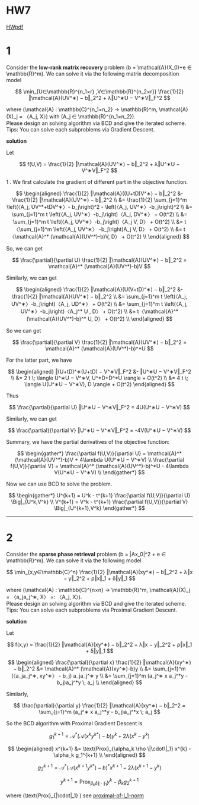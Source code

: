 # HW7

[HWpdf](../HWpdf/Homework8-2024.pdf)

# 1

Consider the **low-rank matrix recovery** problem \(b = \mathcal{A}(X_0)+e ∈ \mathbb{R}^m\). 
We can solve it via the following matrix decomposition model 

$$ \min_{U∈\mathbb{R}^{n_1×r} ,V∈\mathbb{R}^{n_2×r}} \frac{1}{2} ‖\mathcal{A}(UV^∗) − b‖_2^2 + λ‖U^∗U − V^∗V‖_F^2 $$

where \(\mathcal{A} : \mathbb{C}^{n_1×n_2} → \mathbb{R}^m, \mathcal{A}(X)_j = 〈A_j, X〉\) with \(A_j ∈ \mathbb{R}^{n_1×n_2}\).         
Please design an solving algorithm via BCD and give the iterated scheme. Tips: You can solve each subproblems via Gradient Descent.

**solution**

Let

$$ f(U,V) = \frac{1}{2} ‖\mathcal{A}(UV^∗) − b‖_2^2 + λ‖U^∗U − V^∗V‖_F^2 $$

1 . We first calculate the gradient of different part in the objective function.

$$ \begin{aligned}
    \frac{1}{2} ‖\mathcal{A}((U+tD)V^∗) − b‖_2^2 &- \frac{1}{2} ‖\mathcal{A}(UV^∗) − b‖_2^2  \\
    &= \frac{1}{2} \sum_{j=1}^m \left(〈A_j, UV^*+tDV^∗〉- b_j\right)^2 - \left(〈A_j, UV^∗〉-b_j\right)^2 \\
    &= \sum_{j=1}^m t \left(〈A_j, UV^∗〉-b_j\right)〈A_j, DV^∗〉 + O(t^2)     \\
    &= \sum_{j=1}^m t \left(〈A_j, UV^∗〉-b_j\right)〈A_j V, D〉 + O(t^2)     \\
    &= t〈\sum_{j=1}^m \left(〈A_j, UV^∗〉 -b_j\right)A_j V, D〉 + O(t^2)     \\
    &= t〈\mathcal{A}^* (\mathcal{A}(UV^*)-b)V, D〉 + O(t^2)     \\
\end{aligned} $$

So, we can get 

$$ \frac{\partial}{\partial U} \frac{1}{2} ‖\mathcal{A}(UV^∗) − b‖_2^2 = \mathcal{A}^* (\mathcal{A}(UV^*)-b)V $$

Similarly, we can get 

$$ \begin{aligned}
    \frac{1}{2} ‖\mathcal{A}(U(V+tD)^∗) − b‖_2^2 &- \frac{1}{2} ‖\mathcal{A}(UV^∗) − b‖_2^2 \\
    &= \sum_{j=1}^m t \left(〈A_j, UV^∗〉-b_j\right)〈A_j, UD^∗〉 + O(t^2)     \\
    &= \sum_{j=1}^m t \left(〈A_j, UV^∗〉-b_j\right)〈A_j^* U , D〉 + O(t^2)     \\
    &= t〈\mathcal{A}^* (\mathcal{A}(UV^*)-b)^* U, D〉 + O(t^2)     \\
\end{aligned} $$

So we can get 

$$ \frac{\partial}{\partial V} \frac{1}{2} ‖\mathcal{A}(UV^∗) − b‖_2^2 = \mathcal{A}^* (\mathcal{A}(UV^*)-b)^*U $$


For the latter part, we have

$$ \begin{aligned}
    ‖(U+tD)^∗(U+tD) − V^∗V‖_F^2 &- ‖U^∗U − V^∗V‖_F^2    \\
    &= 2 t \; \langle U^∗U − V^∗V, U^*D+D^*U \rangle + O(t^2)    \\
    &= 4 t \; \langle U(U^∗U − V^∗V), D \rangle + O(t^2) 
\end{aligned} $$

Thus

$$ \frac{\partial}{\partial U} ‖U^∗U − V^∗V‖_F^2 = 4U(U^∗U − V^∗V) $$

Similarly, we can get 

$$ \frac{\partial}{\partial V} ‖U^∗U − V^∗V‖_F^2 = -4V(U^∗U − V^∗V) $$

Summary, we have the partial derivatives of the objective function:

$$ \begin{gather*}
    \frac{\partial f(U,V)}{\partial U} = \mathcal{A}^* (\mathcal{A}(UV^*)-b)V + 4\lambda U(U^∗U − V^∗V)    \\
    \frac{\partial f(U,V)}{\partial V} = \mathcal{A}^* (\mathcal{A}(UV^*)-b)^*U - 4\lambda V(U^∗U − V^∗V)  \\
\end{gather*} $$

Now we can use BCD to solve the problem.

$$ \begin{gather*}
    U^{k+1} = U^k - t^{k+1} \frac{\partial f(U,V)}{\partial U} \Big|_{U^k,V^k}  \\
    V^{k+1} = V^k - t^{k+1} \frac{\partial f(U,V)}{\partial V} \Big|_{U^{k+1},V^k}
\end{gather*} $$






----

# 2

Consider the **sparse phase retrieval** problem \(b = |Ax_0|^2 + e ∈ \mathbb{R}^m\). 
We can solve it via the following model 

$$ \min_{x,y∈\mathbb{C}^n} \frac{1}{2} ‖\mathcal{A}(xy^∗) − b‖_2^2 + λ‖x − y‖_2^2 + ρ‖x‖_1 + δ‖y‖_1 $$ 

where \(\mathcal{A} : \mathbb{C}^{n×n} → \mathbb{R}^m, \mathcal{A}(X)_j = 〈a_ja_j^∗, X〉 =: 〈A_j, X〉\).       
Please design an solving algorithm via BCD and give the iterated scheme. Tips: You can solve each subproblems via Proximal Gradient Descent.



**solution**

Let 

$$ f(x,y) = \frac{1}{2} ‖\mathcal{A}(xy^∗) − b‖_2^2 + λ‖x − y‖_2^2 + ρ‖x‖_1 + δ‖y‖_1 $$

$$ \begin{aligned}
    \frac{\partial}{\partial x} \frac{1}{2} ‖\mathcal{A}(xy^∗) − b‖_2^2 
    &= \mathcal{A}^* (\mathcal{A}(xy^∗)-b)y \\
    &= \sum_{j=1}^m (〈a_ja_j^∗, xy^∗〉 - b_j) a_ja_j^∗ y \\
    &= \sum_{j=1}^m (a_j^∗ x a_j^*y - b_j)a_j^*y \; a_j  \\
\end{aligned} $$

Similarly, 

$$ \frac{\partial}{\partial y} \frac{1}{2} ‖\mathcal{A}(xy^∗) − b‖_2^2 = \sum_{j=1}^m (a_j^∗ x a_j^*y - b_j)a_j^*x \; a_j $$

So the BCD algorithm with Proximal Gradient Descent is 

$$ g_1^{k+1} = \mathcal{A}^* (\mathcal{A}(x^{k}y^{k*})-b)y^{k} + 2\lambda (x^{k}-y^{k}) $$

$$ \begin{aligned}
    x^{k+1} &= \text{Prox}_{\alpha_k \rho \|\cdot\|_1} x^{k} - \alpha_k g_1^{k+1} \\
\end{aligned} $$

$$ g_2^{k+1} = \mathcal{A}^* (\mathcal{A}(x^{k+1}y^{k*})-b)^* x^{k+1} - 2\lambda (x^{k+1}-y^{k}) $$

$$ y^{k+1} = \text{Prox}_{\beta_k \delta \|\cdot\|_1} y^{k} - \beta_k g_2^{k+1} $$


where \(\text{Prox}_{\|\cdot\|_1} \) see [proximal-of-l_1-norm](../Algorithms/Proximal.md#proximal-of-l_1-norm)



